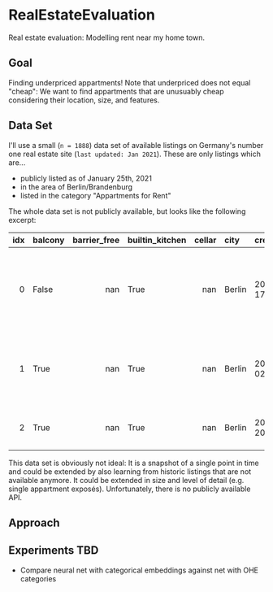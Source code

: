 # RealEstateEvaluation
Real estate evaluation: Modelling rent near my home town.

## Goal
Finding underpriced appartments! Note that underpriced does not equal "cheap": We want to find appartments that are unusuably cheap considering their location, size, and features.


## Data Set
I'll use a small (`n = 1888`) data set of available listings on Germany's number one real estate site (`last updated: Jan 2021`). These are only listings which are...
- publicly listed as of January 25th, 2021
- in the area of Berlin/Brandenburg
- listed in the category "Appartments for Rent"

The whole data set is not publicly available, but looks like the following excerpt:

| idx | balcony   |   barrier_free | builtin_kitchen   |   cellar | city   | creation                      |   energy_certificate | energy_efficiency   | garden   |   guest_toilet | housenr   |      lat |   lift |   listing_id |   living_space |      lng |   number_of_rooms |   postcode |   price | private_offer   | publish_date                  | quarter                         | street        | tags                                                         | title                                                                                         |
|---:|:----------|---------------:|:------------------|---------:|:-------|:------------------------------|---------------------:|:--------------------|:---------|---------------:|:----------|---------:|-------:|-------------:|---------------:|---------:|------------------:|-----------:|--------:|:----------------|:------------------------------|:--------------------------------|:--------------|:-------------------------------------------------------------|:----------------------------------------------------------------------------------------------|
|  0 | False     |            nan | True              |      nan | Berlin | 2019-10-17T10:48:37.000+02:00 |                    1 | D                   | False    |            nan | nan       | nan      |    nan |    114012650 |         123    | nan      |                 2 |      10117 | 5100    | False           | 2019-10-17T10:48:37.000+02:00 | Mitte (Mitte)                   | nan           | Einbauküche,Keller,Aufzug                                    | Hochwertig möbliertes Penthouse mit Belvedere in einzigartiger Lage und Weitblick über Berlin 
|  1 | True      |            nan | True              |      nan | Berlin | 2020-12-02T17:31:02.000+01:00 |                    1 | D                   | False    |            nan | nan       | nan      |    nan |    124856902 |          98.13 | nan      |                 2 |      10117 | 3925    | False           | 2020-12-02T17:31:02.000+01:00 | Mitte (Mitte)                   | nan           | Balkon/Terrasse,Einbauküche,Keller,Gäste-WC,Aufzug,Stufenlos | Stadtresidenz mit edlem Interieur in herrschaftlicher Lage direkt am Berliner Stadtschloss    
|  2 | True      |            nan | True              |      nan | Berlin | 2020-11-20T12:45:34.000+01:00 |                  nan | nan                 | False    |            nan | 6         |  52.5159 |    nan |    124514586 |          77.2  |  13.3333 |                 3 |      10623 | 1872.1  | False           | 2020-11-20T12:45:34.000+01:00 | Charlottenburg (Charlottenburg) | Wegelystrasse | Balkon/Terrasse,Einbauküche,Keller,Aufzug,Stufenlos          | No.1 Charlottenburg - Wohnung zum Erstbezug                                                   

This data set is obviously not ideal: It is a snapshot of a single point in time and could be extended by also learning from historic listings that are not available anymore. It could be extended in size and level of detail (e.g. single appartment exposés). Unfortunately, there is no publicly available API.

## Approach


## Experiments TBD
- Compare neural net with categorical embeddings against net with OHE categories